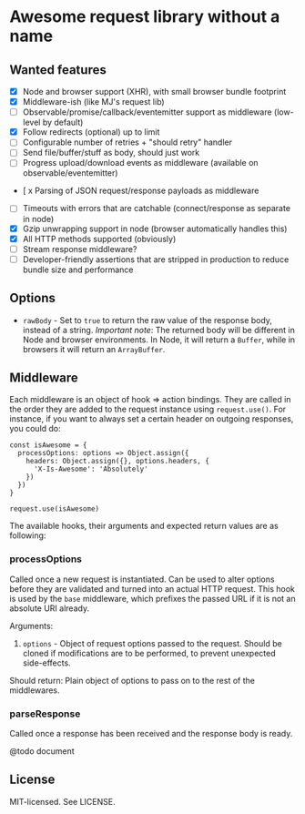 # Awesome request library without a name

## Wanted features

* [x] Node and browser support (XHR), with small browser bundle footprint
* [x] Middleware-ish (like MJ's request lib)
* [ ] Observable/promise/callback/eventemitter support as middleware (low-level by default)
* [x] Follow redirects (optional) up to limit
* [ ] Configurable number of retries + "should retry" handler
* [ ] Send file/buffer/stuff as body, should just work
* [ ] Progress upload/download events as middleware (available on observable/eventemitter)
* [ x Parsing of JSON request/response payloads as middleware
* [ ] Timeouts with errors that are catchable (connect/response as separate in node)
* [x] Gzip unwrapping support in node (browser automatically handles this)
* [x] All HTTP methods supported (obviously)
* [ ] Stream response middleware?
* [ ] Developer-friendly assertions that are stripped in production to reduce bundle size and performance

## Options

* `rawBody` - Set to `true` to return the raw value of the response body, instead of a string. *Important note*: The returned body will be different in Node and browser environments. In Node, it will return a `Buffer`, while in browsers it will return an `ArrayBuffer`.

## Middleware

Each middleware is an object of hook => action bindings. They are called in the order they are added to the request instance using `request.use()`. For instance, if you want to always set a certain header on outgoing responses, you could do:

```
const isAwesome = {
  processOptions: options => Object.assign({
    headers: Object.assign({}, options.headers, {
      'X-Is-Awesome': 'Absolutely'
    })
  })
}

request.use(isAwesome)
```

The available hooks, their arguments and expected return values are as following:

### processOptions

Called once a new request is instantiated. Can be used to alter options before they are validated and turned into an actual HTTP request. This hook is used by the `base` middleware, which prefixes the passed URL if it is not an absolute URI already.

Arguments:

1. `options` - Object of request options passed to the request. Should be cloned if modifications are to be performed, to prevent unexpected side-effects.

Should return: Plain object of options to pass on to the rest of the middlewares.

### parseResponse

Called once a response has been received and the response body is ready.

@todo document

## License

MIT-licensed. See LICENSE.
